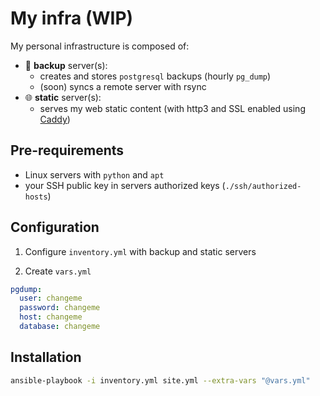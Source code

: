 # My infra (WIP)

My personal infrastructure is composed of:
- 💾 **backup** server(s):
  - creates and stores `postgresql` backups (hourly `pg_dump`)
  - (soon) syncs a remote server with rsync
- 🌐 **static** server(s):
  - serves my web static content (with http3 and SSL enabled using [Caddy](https://github.com/caddyserver/caddy))

## Pre-requirements
- Linux servers with `python` and `apt`
- your SSH public key in servers authorized keys (`./ssh/authorized-hosts`)

## Configuration

1. Configure `inventory.yml` with backup and static servers

1. Create `vars.yml`

```yml
pgdump:
  user: changeme
  password: changeme
  host: changeme
  database: changeme
```

## Installation
```sh
ansible-playbook -i inventory.yml site.yml --extra-vars "@vars.yml"
```
